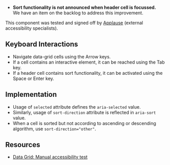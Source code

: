 <vwc-note connotation="warning" headline="Passed with the following exceptions">
  <vwc-icon name="check-solid" slot="icon" connotation="warning" size="0"></vwc-icon> 
  <ul>
    <li><b>Sort functionality is not announced when header cell is focussed.</b><br />We have an item on the backlog to address this improvement.</li>
  </ul>
  <p>This component was tested and signed off by <a href="https://www.applause.com/">Applause</a> (external accessibility specialists).</p>
</vwc-note>

## Keyboard Interactions

- Navigate data-grid cells using the Arrow keys.
- If a cell contains an interactive element, it can be reached using the Tab key.
- If a header cell contains sort functionality, it can be activated using the Space or Enter key.

## Implementation

- Usage of `selected` attribute defines the `aria-selected` value.
- Similarly, usage of `sort-direction` attribute is reflected in `aria-sort` value.
- When a cell is sorted but not according to ascending or descending algorithm, use `sort-direction="other"`.

## Resources

- [Data Grid: Manual accessibility test](https://docs.google.com/spreadsheets/d/1Nw_VbECQvdHzTkwdBiHncPX7B_9rFsUKcsurU0QIEng/edit?gid=1175911860#gid=1175911860)
